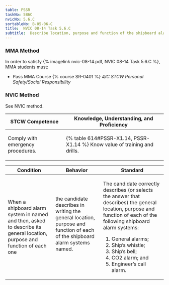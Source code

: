 ```yaml
---
table: PSSR
taskNo: 5B6C
nvicNo: 5.6.C 
sortableNo: B-05-06-C
title:  NVIC 08-14 Task 5.6.C
subtitle:  Describe location, purpose and function of the shipboard alarm systems
---
```



### MMA Method

In order to satisfy  {% imagelink nvic-08-14.pdf, NVIC 08-14 Task 5.6.C %}, MMA students must:

* Pass MMA Course {% course SR-0401 %}  *4/C STCW Personal Safety/Social Responsibility*


### NVIC Method

<a onclick="togglevisibility('nvic_methods')" >See NVIC method.</a>

<div id='nvic_methods' class='hide'>

<table>
<thead>
<tr>
<th class='forty'> STCW Competence </th>
<th class='sixty'> Knowledge, Understanding, and Proficiency </th>
</tr>
</thead>




<tbody>
<tr><td markdown='1'>

Comply with emergency procedures.

</td><td markdown='1'>

{% table 614#PSSR-X1.14, PSSR-X1.14 %} Know value of training and drills.

</td></tr>


</tbody>
</table>


<table>
<thead>
<tr><th class='twenty'>  Condition </th><th class='twenty'> Behavior </th><th  class='sixty'>Standard </th></tr>
</thead>
<tbody >



<tr><td markdown='1'>

When a shipboard alarm system in named and then, asked to describe its general location, purpose and function of each one

</td><td markdown='1'>

the candidate describes in writing the general location, purpose and function of each of the shipboard alarm systems named.

<br>

<div class="tooltip" markdown='1'>



</div>


</td><td markdown='1'>

The candidate correctly describes (or selects the answer that describes) the general location, purpose and function of each of the following shipboard alarm systems:
 
1. General alarms; 
2. Ship’s whistle; 
3. Ship’s bell; 
4. CO2 alarm; and 
5. Engineer’s call alarm.

</td></tr>
</tbody>
</table>
</div>
